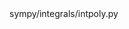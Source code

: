 <change>
<file change-number-for-this-file="1">sympy/integrals/intpoly.py</file>
<original line-count="7" no-ellipsis="true"><![CDATA[
    if separate:
        return sorted(list(poly_dict.values()), key=lambda x: sum(degree_list(x, *x.atoms(Symbol))))
    return poly_dict
]]></original>
<modified no-ellipsis="true"><![CDATA[
    if separate:
        return sorted(poly_dict.values(), key=lambda x: sum(degree_list(x, *x.atoms(Symbol))))
    return poly_dict
]]></modified>
</change>